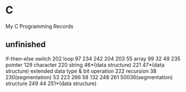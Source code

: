 # C
My C Programming Records

## unfinished
if-then-else switch 202
loop 97 234 242 204 203 55
array 99 32 49 235
pointer 129
character 220
string 46*(data structure) 221 47*(data structure)
extended data type & bit operation 222
recursion 38 230(segmentation) 53 223 266 58 132 248 261 50036(segmentation)
structure 249 44 251*(data structure)
